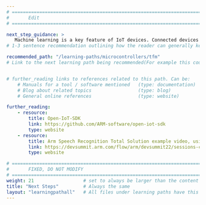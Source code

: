 ```yaml
---
# ================================================================================
#       Edit
# ================================================================================

next_step_guidance: >
   Machine learning is a key feature of IoT devices. Connected devices must also be secure. Trusted Firmware-M is also integrated into the Open-IoT-SDK. Learn about this here.
# 1-3 sentence recommendation outlining how the reader can generally keep learning about these topics, and a specific explanation of why the next step is being recommended.

recommended_path: "/learning-paths/microcontrollers/tfm"
# Link to the next learning path being recommended(For example this could be /learning-paths/servers-and-cloud-computing/mongodb).


# further_reading links to references related to this path. Can be:
    # Manuals for a tool / software mentioned   (type: documentation)
    # Blog about related topics                 (type: blog)
    # General online references                 (type: website) 

further_reading:
    - resource:
        title: Open-IoT-SDK
        link: https://github.com/ARM-software/open-iot-sdk
        type: website
    - resource:
        title: Arm Speech Recognition Total Solution example video, using the Arm Open IoT SDK, Corstone-310 and AVH
        link: https://devsummit.arm.com/flow/arm/devsummit22/sessions-catalog/page/sessions/session/16600464346670018mPQ
        type: website

# ================================================================================
#       FIXED, DO NOT MODIFY
# ================================================================================
weight: 21                  # set to always be larger than the content in this path, and one more than 'review'
title: "Next Steps"         # Always the same
layout: "learningpathall"   # All files under learning paths have this same wrapper
---
```

